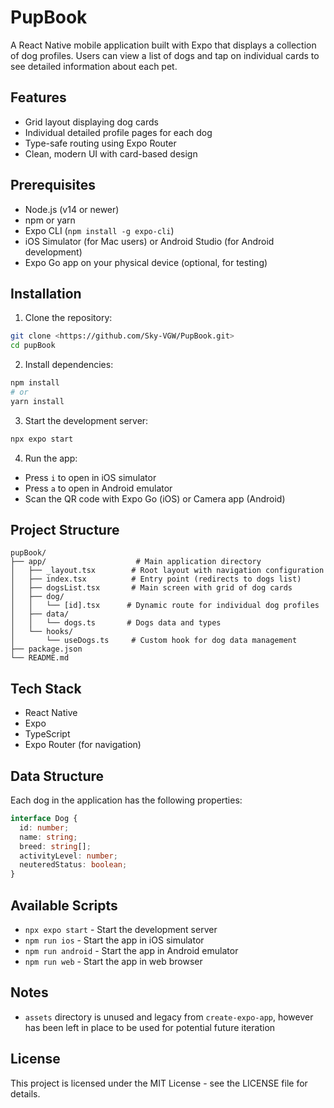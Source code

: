 # PupBook

A React Native mobile application built with Expo that displays a collection of dog profiles. Users can view a list of dogs and tap on individual cards to see detailed information about each pet.

## Features

- Grid layout displaying dog cards
- Individual detailed profile pages for each dog
- Type-safe routing using Expo Router
- Clean, modern UI with card-based design

## Prerequisites

- Node.js (v14 or newer)
- npm or yarn
- Expo CLI (`npm install -g expo-cli`)
- iOS Simulator (for Mac users) or Android Studio (for Android development)
- Expo Go app on your physical device (optional, for testing)

## Installation

1. Clone the repository:
```bash
git clone <https://github.com/Sky-VGW/PupBook.git>
cd pupBook
```

2. Install dependencies:
```bash
npm install
# or
yarn install
```

3. Start the development server:
```bash
npx expo start
```

4. Run the app:
- Press `i` to open in iOS simulator
- Press `a` to open in Android emulator
- Scan the QR code with Expo Go (iOS) or Camera app (Android)

## Project Structure

```
pupBook/
├── app/                    # Main application directory
│   ├── _layout.tsx        # Root layout with navigation configuration
│   ├── index.tsx          # Entry point (redirects to dogs list)
│   ├── dogsList.tsx       # Main screen with grid of dog cards
│   ├── dog/
│   │   └── [id].tsx      # Dynamic route for individual dog profiles
│   ├── data/
│   │   └── dogs.ts       # Dogs data and types
│   └── hooks/
│       └── useDogs.ts     # Custom hook for dog data management
├── package.json
└── README.md
```

## Tech Stack

- React Native
- Expo
- TypeScript
- Expo Router (for navigation)

## Data Structure

Each dog in the application has the following properties:

```typescript
interface Dog {
  id: number;
  name: string;
  breed: string[];
  activityLevel: number;
  neuteredStatus: boolean;
}
```

## Available Scripts

- `npx expo start` - Start the development server
- `npm run ios` - Start the app in iOS simulator
- `npm run android` - Start the app in Android emulator
- `npm run web` - Start the app in web browser

## Notes

- `assets` directory is unused and legacy from `create-expo-app`, however has been left in place to be used for potential future iteration

## License

This project is licensed under the MIT License - see the LICENSE file for details.
